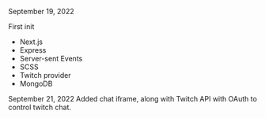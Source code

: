 September 19, 2022

First init

- Next.js
- Express
- Server-sent Events
- SCSS
- Twitch provider
- MongoDB

September 21, 2022
Added chat iframe, along with Twitch API with OAuth to control twitch chat.

